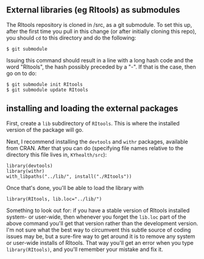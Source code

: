 ## External libraries (eg RItools) as submodules

The RItools repository is cloned in /src, as a git submodule.  To set this up, after the first
time you pull in this change (or after initially cloning this repo),
you should `cd` to this directory and do the following:

```
$ git submodule
```
Issuing this command should result in a line with a long hash code and
the word "RItools", the hash possibly preceded by a "-".  If that is
the case, then go on to do:

```
$ git submodule init RItools
$ git submodule update RItools
```

## installing and loading the external packages

First, create a `lib` subdirectory of `RItools`.  This is where the
installed version of the package will go.

Next, I recommend installing the `devtools` and `withr` packages,
available from CRAN.  After that you can do (specifying file names relative
to the directory this file lives in, `KYhealth/src`):

```{r}
library(devtools)
library(withr)
with_libpaths("../lib/", install("./RItools"))
```

Once that's done, you'll be able to load the library with

```{r}
library(RItools, lib.loc="../lib/") 
```

Something to look out for: if you have a stable version of RItools
installed system- or user-wide, then whenever you forget the `lib.loc`
part of the above command you'll get that version rather than the
development version.  I'm not sure what the best way to circumvent
this subtle source of coding issues may be, but a sure-fire way to get
around it is to remove any system or user-wide installs of RItools.
That way you'll get an error when you type `library(RItools)`, and
you'll remember your mistake and fix it.
